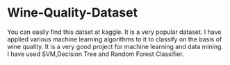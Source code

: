 # Wine-Quality-Dataset
You can easily find this datset at kaggle.
It is a very popular dataset.
I have applied various machine learning algorithms  to it to classify on the basis of wine quality.
It is a very good project for machine learning and data mining.
I have used SVM,Decision Tree and Random Forest Classifier.
